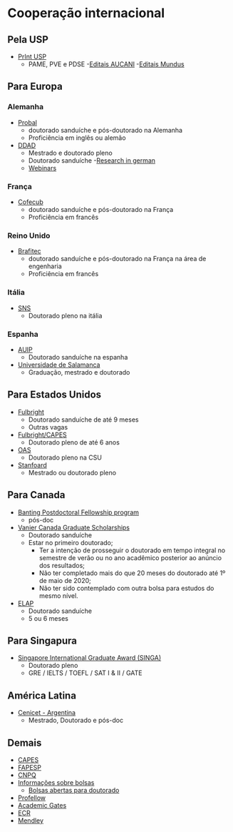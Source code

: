 # Cooperação internacional

## Pela USP
 - [PrInt USP](http://www.prpg.usp.br/index.php/pt-br/apoio-administrativo/editais)
 	- PAME, PVE e PDSE
 -[Editais AUCANI](http://www.usp.br/internationaloffice/index.php/category/editais/)
 -[Editais Mundus](https://uspdigital.usp.br/mundus/editalintercambiopublicoListar?nivpbcavo=P&codmnu=2071)

## Para Europa

### Alemanha
- [Probal](http://www.capes.gov.br/pt/cooperacao-internacional/alemanha/probral)
	 - doutorado sanduíche e pós-doutorado na Alemanha
	 - Proficiência em inglês ou alemão
- [DDAD](https://www.daad.org.br/pt/)
	- Mestrado e doutorado pleno
	- Doutorado sanduíche
-[Research in german](https://www.research-in-germany.org)
	- [Webinars](https://www.research-in-germany.org/en/campaigns-and-activities/webinars.html)


	 
### França
 - [Cofecub](http://www.capes.gov.br/pt/cooperacao-internacional/franca/cofecub)
	 - doutorado sanduíche e pós-doutorado na França
	 - Proficiência em francês
### Reino Unido
 - [Brafitec](https://www.capes.gov.br/pt/cooperacao-internacional/franca/brafitec)
	 - doutorado sanduíche e pós-doutorado na França na área de engenharia
	 - Proficiência em francês
### Itália
 - [SNS](https://www.sns.it/en/admissions/phd/scholarships-with-specific-research-topic-and-site)
 	- Doutorado pleno na itália

### Espanha
 - [AUIP](http://auip.org/es/becas-auip/1780)
 	- Doutorado sanduíche na espanha
 - [Universidade de Salamanca](http://rel-int.usal.es/en/)
 	- Graduação, mestrado e doutorado
	 
## Para Estados Unidos
- [Fulbright](https://fulbright.org.br/edital/doutorado-nos-eua/)
	- Doutorado sanduíche de até 9 meses
	- Outras vagas
- [Fulbright/CAPES](https://www.capes.gov.br/pt/cooperacao-internacional/estados-unidos/programa-capes-fulbright-de-doutorado-pleno-nos-eua)
	- Doutorado pleno de até 6 anos
- [OAS](http://www.oas.org/en/scholarships/)
	- Doutorado pleno na CSU
- [Stanfoard](https://knight-hennessy.stanford.edu/admission/eligibility)
	- Mestrado ou doutorado pleno


## Para Canada
- [Banting Postdoctoral Fellowship program](https://gradstudies.uoit.ca/post-doctoral/funding-opportunities.php)
	- pós-doc
- [Vanier Canada
Graduate Scholarships](http://vanier.gc.ca/en/home-accueil.html)
	- Doutorado sanduíche
	- Estar no primeiro doutorado;
        - Ter a intenção de prosseguir o doutorado em tempo integral no semestre de verão ou no ano acadêmico posterior ao anúncio dos resultados;
        - Não ter completado mais do que 20 meses do doutorado até 1º de maio de 2020;
        - Não ter sido contemplado com outra bolsa para estudos do mesmo nível.
- [ELAP](https://www.educanada.ca/scholarships-bourses/can/institutions/elap-pfla.aspx?lang=eng)
	- Doutorado sanduíche
	- 5 ou 6 meses
	
	
	
## Para Singapura
- [Singapore International Graduate Award (SINGA)](https://www.a-star.edu.sg/Scholarships/For-Graduate-Studies/Singapore-International-Graduate-Award-SINGA)
	- Doutorado pleno
	- GRE / IELTS / TOEFL / SAT I & II / GATE

## América Latina

- [Cenicet - Argentina](https://convocatorias.conicet.gov.ar/internas/)
	- Mestrado, Doutorado e pós-doc


	

	 
## Demais
- [CAPES](http://www.capes.gov.br/pt/cooperacao-internacional/)
- [FAPESP](http://www.fapesp.br/6557)
- [CNPQ](http://cnpq.br/bolsas-no-exterior1)
- [Informações sobre bolsas](https://partiuintercambio.org/)
    - [Bolsas abertas para doutorado](https://partiuintercambio.org/resultado-da-busca/?pais=&categoria=doutorado&situacao=abertos)
- [Profellow](https://www.profellow.com)
- [Academic Gates](https://www.academicgates.com/job)
- [ECR](https://ecrcentral.org/)
- [Mendley](https://www.mendeley.com/research-funding/)
